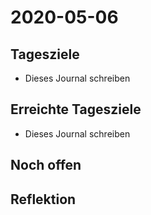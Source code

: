 # 2020-05-06
## Tagesziele
* Dieses Journal schreiben
## Erreichte Tagesziele
* Dieses Journal schreiben
## Noch offen
## Reflektion